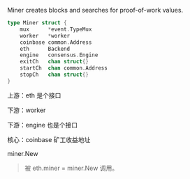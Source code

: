 Miner creates blocks and searches for proof-of-work values.

```go
type Miner struct {
    mux      *event.TypeMux
    worker   *worker
    coinbase common.Address
    eth      Backend
    engine   consensus.Engine
    exitCh   chan struct{}
    startCh  chan common.Address
    stopCh   chan struct{}
}
```

上游：eth 是个接口

下游：worker

下游：engine 也是个接口

核心：coinbase 矿工收益地址

miner.New

> 被 eth.miner = miner.New 调用。



